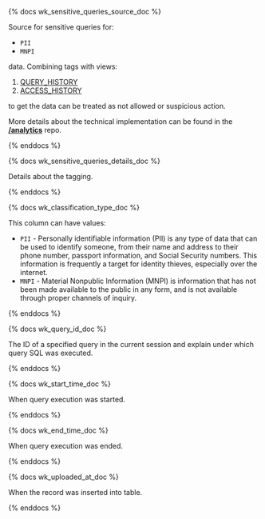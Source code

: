 {% docs wk_sensitive_queries_source_doc %}

Source for sensitive queries for:
* `PII`
* `MNPI`

data. Combining tags with views:

1. [QUERY_HISTORY](https://docs.snowflake.com/en/sql-reference/functions/query_history) 
1. [ACCESS_HISTORY](https://docs.snowflake.com/en/sql-reference/account-usage/access_history)

to get the data can be treated as not allowed or suspicious action. 

More details about the technical implementation can be found in the [**/analytics**](https://gitlab.com/gitlab-data/analytics/-/blob/master/extract/data_classification/README.md) repo.

{% enddocs %}

{% docs wk_sensitive_queries_details_doc %}

Details about the tagging.

{% enddocs %}

{% docs wk_classification_type_doc %}

This column can have values:
- `PII` - Personally identifiable information (PII) is any type of data that can be used to identify someone, from their name and address to their phone number, passport information, and Social Security numbers. This information is frequently a target for identity thieves, especially over the internet.
- `MNPI` - Material Nonpublic Information (MNPI) is information that has not been made available to the public in any form, and is not available through proper channels of inquiry.

{% enddocs %}

{% docs wk_query_id_doc %}

The ID of a specified query in the current session and explain under which query SQL was executed.

{% enddocs %}

{% docs wk_start_time_doc %}

When query execution was started.

{% enddocs %}

{% docs wk_end_time_doc %}

When query execution was ended.

{% enddocs %}

{% docs wk_uploaded_at_doc %}

When the record was inserted into table.

{% enddocs %}